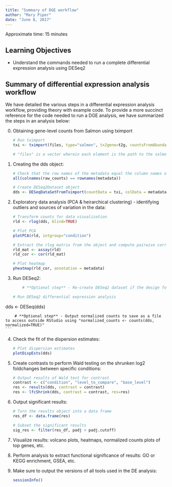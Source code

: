 ```yaml
---
title: "Summary of DGE workflow"
author: "Mary Piper"
date: "June 8, 2017"
---
```


Approximate time: 15 minutes

## Learning Objectives 

* Understand the commands needed to run a complete differential expression analysis using DESeq2

## Summary of differential expression analysis workflow

We have detailed the various steps in a differential expression analysis workflow, providing theory with example code. To provide a more succinct reference for the code needed to run a DGE analysis, we have summarized the steps in an analysis below:

0. Obtaining gene-level counts from Salmon using tximport

	```r
	# Run tximport
	txi <- tximport(files, type="salmon", tx2gene=t2g, countsFromAbundance = "lengthScaledTPM")
	
	# "files" is a vector wherein each element is the path to the salmon quant.sf file, and each element is named with the name of the sample.
	```

1. Creating the dds object:
		
	```r
	# Check that the row names of the metadata equal the column names of the **raw counts** data
	all(colnames(raw_counts) == rownames(metadata))
	
	# Create DESeq2Dataset object
	dds <- DESeqDataSetFromTximport(countData = txi, colData = metadata, design = ~ condition)
	```
	
2. Exploratory data analysis (PCA & heirarchical clustering) - identifying outliers and sources of variation in the data:
	
	```r
	# Transform counts for data visualization
	rld <- rlog(dds, blind=TRUE)
	
	# Plot PCA 
	plotPCA(rld, intgroup="condition")
	
	# Extract the rlog matrix from the object and compute pairwise correlation values
	rld_mat <- assay(rld)
	rld_cor <- cor(rld_mat)
	
	# Plot heatmap
	pheatmap(rld_cor, annotation = metadata)
	```
	
3. Run DESeq2:

	```r
		# **Optional step** - Re-create DESeq2 dataset if the design formula has changed after QC analysis in include other sources of variation using "dds <- DESeqDataSetFromTximport(countData = txi, colData = metadata, design = ~ condition)"

	# Run DESeq2 differential expression analysis
dds <- DESeq(dds)

		# **Optional step** - Output normalized counts to save as a file to access outside RStudio using "normalized_counts <- counts(dds, normalized=TRUE)"
	```
	
4. Check the fit of the dispersion estimates:
	
	```r
	# Plot dispersion estimates
	plotDispEsts(dds)
	``` 

5. Create contrasts to perform Wald testing on the shrunken log2 foldchanges between specific conditions:

	```r
	# Output results of Wald test for contrast
	contrast <- c("condition", "level_to_compare", "base_level")
	res <- results(dds, contrast = contrast)
	res <- lfcShrink(dds, contrast = contrast, res=res)
	```

6. Output significant results:

	```r
	# Turn the results object into a data frame
	res_df <- data.frame(res)
	
	# Subset the significant results
	sig_res <- filter(res_df, padj < padj.cutoff)
	```

7. Visualize results: volcano plots, heatmaps, normalized counts plots of top genes, etc.

8. Perform analysis to extract functional significance of results: GO or KEGG enrichment, GSEA, etc.

9. Make sure to output the versions of all tools used in the DE analysis:

	```r
	sessionInfo()
	```
